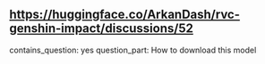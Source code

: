 ## https://huggingface.co/ArkanDash/rvc-genshin-impact/discussions/52

contains_question: yes
question_part: How to download this model